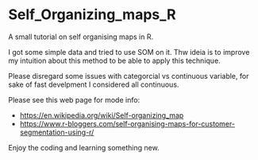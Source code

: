 # Self_Organizing_maps_R
A small tutorial on self organising maps in R.

I got some simple data and tried to use SOM on it.
Thw ideia is to improve my intuition about this method to be able to apply this technique.

Please disregard some issues with categorcial vs continuous variable, for sake of fast develpment I considered all continuous.

Please see this web page for mode info:

  - https://en.wikipedia.org/wiki/Self-organizing_map
  - https://www.r-bloggers.com/self-organising-maps-for-customer-segmentation-using-r/
  
Enjoy the coding and learning something new.
